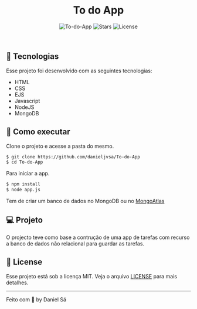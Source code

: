 <h1 align="center">
   To do App
</h1>

<p align="center">
  <img src="https://img.shields.io/static/v1?label=App&message=To-do-App&color=8257E5&labelColor=000000" alt="To-do-App" />
  
  <img src="https://img.shields.io/github/stars/danieljvsa/To-do-App?label=stars&message=MIT&color=8257E5&labelColor=000000" alt="Stars">

  <img  src="https://img.shields.io/static/v1?label=license&message=MIT&color=8257E5&labelColor=000000" alt="License">   
</p>

<br>

## 🧪 Tecnologias

Esse projeto foi desenvolvido com as seguintes tecnologias:

- HTML
- CSS
- EJS
- Javascript
- NodeJS
- MongoDB

## 🚀 Como executar

Clone o projeto e acesse a pasta do mesmo.

```bash
$ git clone https://github.com/danieljvsa/To-do-App
$ cd To-do-App
```
Para iniciar a app.

```bash
$ npm install
$ node app.js
```
Tem de criar um banco de dados no MongoDB ou no [MongoAtlas](https://www.mongodb.com/)

## 💻 Projeto

O projecto teve como base a contrução de uma app de tarefas com recurso a banco de dados não relacional para guardar as tarefas.


## 📝 License

Esse projeto está sob a licença MIT. Veja o arquivo [LICENSE](LICENSE.md) para mais detalhes.

---

Feito com 💜 by Daniel Sá 
